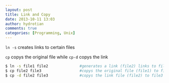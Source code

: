 ```yaml
---
layout: post
title: Link and Copy
date: 2013-10-11 13:03
author: hydrotian
comments: true
categories: [Programming, Unix]
---
```

`ln -s` creates links to certain files

`cp` copys the original file while `cp-d` copys the link

```bash
$ ln -s file1 file2              #generates a link (file2) links to file1
$ cp file2 file3                 #copys the original file (file1) to file3
$ cp -d file2 file3              #copys the link file (file2) to file3
```
